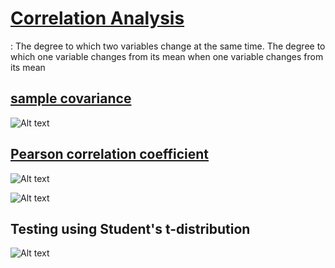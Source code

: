 # [Correlation Analysis](https://en.wikipedia.org/wiki/Correlation_and_dependence)

: The degree to which two variables change at the same time. The degree to which one variable changes from its mean when one variable changes from its mean

## [sample covariance](https://en.wikipedia.org/wiki/Covariance)

![Alt text](https://wikimedia.org/api/rest_v1/media/math/render/svg/61c41f7dd5d200b419a9cd94d8cb92bd47dbe08e)

## [Pearson correlation coefficient](https://en.wikipedia.org/wiki/Pearson_correlation_coefficient)

![Alt text](https://wikimedia.org/api/rest_v1/media/math/render/svg/f76ccfa7c2ed7f5b085115086107bbe25d329cec)

![Alt text](https://upload.wikimedia.org/wikipedia/commons/thumb/3/34/Correlation_coefficient.png/400px-Correlation_coefficient.png)

## Testing using Student's t-distribution

![Alt text](https://wikimedia.org/api/rest_v1/media/math/render/svg/e0810a6f2000a63525adbbd2f5e79db1f554057e)


